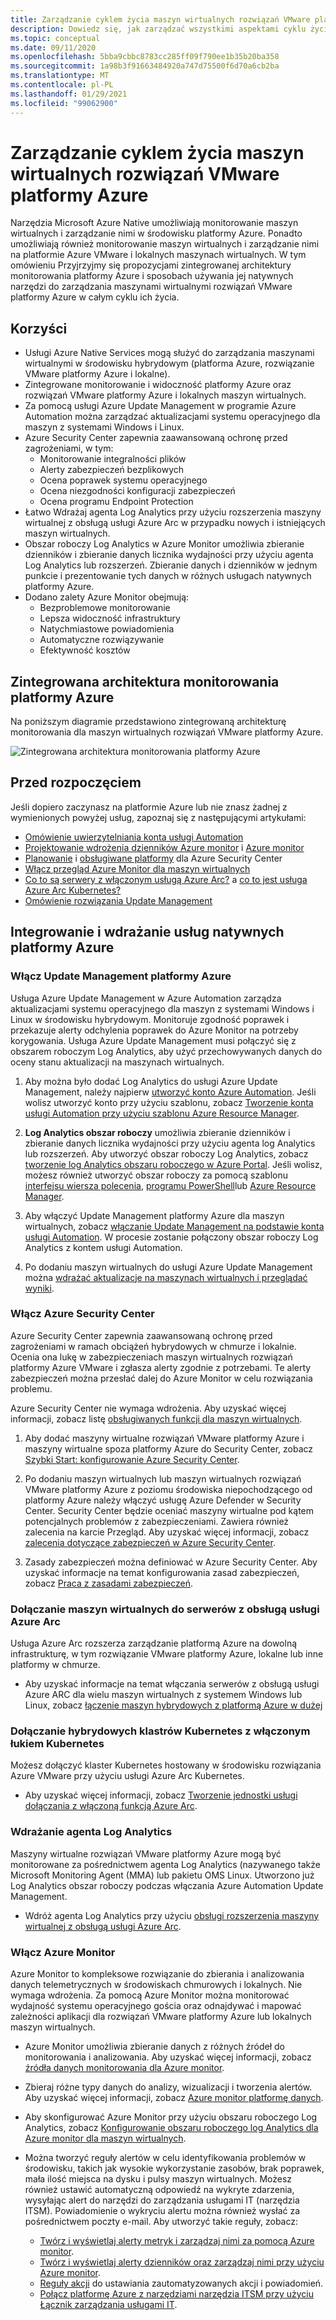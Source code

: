 ```yaml
---
title: Zarządzanie cyklem życia maszyn wirtualnych rozwiązań VMware platformy Azure
description: Dowiedz się, jak zarządzać wszystkimi aspektami cyklu życia maszyn wirtualnych rozwiązań VMware platformy Azure przy użyciu narzędzi Microsoft Azure natywnych.
ms.topic: conceptual
ms.date: 09/11/2020
ms.openlocfilehash: 5bba9cbbc8783cc285ff09f790ee1b35b20ba358
ms.sourcegitcommit: 1a98b3f91663484920a747d75500f6d70a6cb2ba
ms.translationtype: MT
ms.contentlocale: pl-PL
ms.lasthandoff: 01/29/2021
ms.locfileid: "99062900"
---
```

# <a name="lifecycle-management-of-azure-vmware-solution-vms"></a>Zarządzanie cyklem życia maszyn wirtualnych rozwiązań VMware platformy Azure

Narzędzia Microsoft Azure Native umożliwiają monitorowanie maszyn wirtualnych i zarządzanie nimi w środowisku platformy Azure. Ponadto umożliwiają również monitorowanie maszyn wirtualnych i zarządzanie nimi na platformie Azure VMware i lokalnych maszynach wirtualnych. W tym omówieniu Przyjrzyjmy się propozycjami zintegrowanej architektury monitorowania platformy Azure i sposobach używania jej natywnych narzędzi do zarządzania maszynami wirtualnymi rozwiązań VMware platformy Azure w całym cyklu ich życia.

## <a name="benefits"></a>Korzyści

- Usługi Azure Native Services mogą służyć do zarządzania maszynami wirtualnymi w środowisku hybrydowym (platforma Azure, rozwiązanie VMware platformy Azure i lokalne).
- Zintegrowane monitorowanie i widoczność platformy Azure oraz rozwiązań VMware platformy Azure i lokalnych maszyn wirtualnych.
- Za pomocą usługi Azure Update Management w programie Azure Automation można zarządzać aktualizacjami systemu operacyjnego dla maszyn z systemami Windows i Linux. 
- Azure Security Center zapewnia zaawansowaną ochronę przed zagrożeniami, w tym:
    - Monitorowanie integralności plików
    - Alerty zabezpieczeń bezplikowych
    - Ocena poprawek systemu operacyjnego
    - Ocena niezgodności konfiguracji zabezpieczeń
    - Ocena programu Endpoint Protection 
- Łatwo Wdrażaj agenta Log Analytics przy użyciu rozszerzenia maszyny wirtualnej z obsługą usługi Azure Arc w przypadku nowych i istniejących maszyn wirtualnych. 
- Obszar roboczy Log Analytics w Azure Monitor umożliwia zbieranie dzienników i zbieranie danych licznika wydajności przy użyciu agenta Log Analytics lub rozszerzeń. Zbieranie danych i dzienników w jednym punkcie i prezentowanie tych danych w różnych usługach natywnych platformy Azure. 
- Dodano zalety Azure Monitor obejmują: 
    - Bezproblemowe monitorowanie 
    - Lepsza widoczność infrastruktury 
    - Natychmiastowe powiadomienia 
    - Automatyczne rozwiązywanie 
    - Efektywność kosztów 

## <a name="integrated-azure-monitoring-architecture"></a>Zintegrowana architektura monitorowania platformy Azure

Na poniższym diagramie przedstawiono zintegrowaną architekturę monitorowania dla maszyn wirtualnych rozwiązań VMware platformy Azure.

![Zintegrowana architektura monitorowania platformy Azure](media/lifecycle-management-azure-vmware-solutions-virtual-machines/integrated-azure-monitoring-architecture.png)

## <a name="before-you-start"></a>Przed rozpoczęciem

Jeśli dopiero zaczynasz na platformie Azure lub nie znasz żadnej z wymienionych powyżej usług, zapoznaj się z następującymi artykułami:

- [Omówienie uwierzytelniania konta usługi Automation](../automation/automation-security-overview.md)
- [Projektowanie wdrożenia dzienników Azure monitor](../azure-monitor/platform/design-logs-deployment.md) i [Azure monitor](../azure-monitor/overview.md)
- [Planowanie](../security-center/security-center-planning-and-operations-guide.md) i [obsługiwane platformy](../security-center/security-center-os-coverage.md) dla Azure Security Center
- [Włącz przegląd Azure Monitor dla maszyn wirtualnych](../azure-monitor/insights/vminsights-enable-overview.md)
- [Co to są serwery z włączonym usługą Azure Arc?](../azure-arc/servers/overview.md) a [co to jest usługa Azure Arc Kubernetes?](../azure-arc/kubernetes/overview.md)
- [Omówienie rozwiązania Update Management](../automation/update-management/overview.md)

## <a name="integrating-and-deploying-azure-native-services"></a>Integrowanie i wdrażanie usług natywnych platformy Azure

### <a name="enable-azure-update-management"></a>Włącz Update Management platformy Azure

Usługa Azure Update Management w Azure Automation zarządza aktualizacjami systemu operacyjnego dla maszyn z systemami Windows i Linux w środowisku hybrydowym. Monitoruje zgodność poprawek i przekazuje alerty odchylenia poprawek do Azure Monitor na potrzeby korygowania. Usługa Azure Update Management musi połączyć się z obszarem roboczym Log Analytics, aby użyć przechowywanych danych do oceny stanu aktualizacji na maszynach wirtualnych.

1.  Aby można było dodać Log Analytics do usługi Azure Update Management, należy najpierw [utworzyć konto Azure Automation](../automation/automation-create-standalone-account.md). Jeśli wolisz utworzyć konto przy użyciu szablonu, zobacz [Tworzenie konta usługi Automation przy użyciu szablonu Azure Resource Manager](../automation/quickstart-create-automation-account-template.md).

2. **Log Analytics obszar roboczy** umożliwia zbieranie dzienników i zbieranie danych licznika wydajności przy użyciu agenta log Analytics lub rozszerzeń. Aby utworzyć obszar roboczy Log Analytics, zobacz [tworzenie log Analytics obszaru roboczego w Azure Portal](../azure-monitor/learn/quick-create-workspace.md). Jeśli wolisz, możesz również utworzyć obszar roboczy za pomocą szablonu [interfejsu wiersza polecenia](../azure-monitor/learn/quick-create-workspace-cli.md), [programu PowerShell](../azure-monitor/platform/powershell-workspace-configuration.md)lub [Azure Resource Manager](../azure-monitor/samples/resource-manager-workspace.md).

3. Aby włączyć Update Management platformy Azure dla maszyn wirtualnych, zobacz [włączanie Update Management na podstawie konta usługi Automation](../automation/update-management/enable-from-automation-account.md). W procesie zostanie połączony obszar roboczy Log Analytics z kontem usługi Automation. 
 
4. Po dodaniu maszyn wirtualnych do usługi Azure Update Management można [wdrażać aktualizacje na maszynach wirtualnych i przeglądać wyniki](../automation/update-management/deploy-updates.md). 

### <a name="enable-azure-security-center"></a>Włącz Azure Security Center

Azure Security Center zapewnia zaawansowaną ochronę przed zagrożeniami w ramach obciążeń hybrydowych w chmurze i lokalnie. Ocenia ona lukę w zabezpieczeniach maszyn wirtualnych rozwiązań platformy Azure VMware i zgłasza alerty zgodnie z potrzebami. Te alerty zabezpieczeń można przesłać dalej do Azure Monitor w celu rozwiązania problemu.

Azure Security Center nie wymaga wdrożenia. Aby uzyskać więcej informacji, zobacz listę [obsługiwanych funkcji dla maszyn wirtualnych](../security-center/security-center-services.md).

1. Aby dodać maszyny wirtualne rozwiązań VMware platformy Azure i maszyny wirtualne spoza platformy Azure do Security Center, zobacz [Szybki Start: konfigurowanie Azure Security Center](../security-center/security-center-get-started.md). 

2. Po dodaniu maszyn wirtualnych lub maszyn wirtualnych rozwiązań VMware platformy Azure z poziomu środowiska niepochodzącego od platformy Azure należy włączyć usługę Azure Defender w Security Center. Security Center będzie oceniać maszyny wirtualne pod kątem potencjalnych problemów z zabezpieczeniami. Zawiera również zalecenia na karcie Przegląd. Aby uzyskać więcej informacji, zobacz [zalecenia dotyczące zabezpieczeń w Azure Security Center](../security-center/security-center-recommendations.md).

3. Zasady zabezpieczeń można definiować w Azure Security Center. Aby uzyskać informacje na temat konfigurowania zasad zabezpieczeń, zobacz [Praca z zasadami zabezpieczeń](../security-center/tutorial-security-policy.md).

### <a name="onboard-vms-to-azure-arc-enabled-servers"></a>Dołączanie maszyn wirtualnych do serwerów z obsługą usługi Azure Arc

Usługa Azure Arc rozszerza zarządzanie platformą Azure na dowolną infrastrukturę, w tym rozwiązanie VMware platformy Azure, lokalne lub inne platformy w chmurze.

- Aby uzyskać informacje na temat włączania serwerów z obsługą usługi Azure ARC dla wielu maszyn wirtualnych z systemem Windows lub Linux, zobacz [łączenie maszyn hybrydowych z platformą Azure w dużej](../azure-arc/servers/onboard-service-principal.md)

### <a name="onboard-hybrid-kubernetes-clusters-with-arc-enabled-kubernetes"></a>Dołączanie hybrydowych klastrów Kubernetes z włączonym łukiem Kubernetes

Możesz dołączyć klaster Kubernetes hostowany w środowisku rozwiązania Azure VMware przy użyciu usługi Azure Arc Kubernetes. 

- Aby uzyskać więcej informacji, zobacz [Tworzenie jednostki usługi dołączania z włączoną funkcją Azure Arc](../azure-arc/kubernetes/create-onboarding-service-principal.md).

### <a name="deploy-the-log-analytics-agent"></a>Wdrażanie agenta Log Analytics

Maszyny wirtualne rozwiązań VMware platformy Azure mogą być monitorowane za pośrednictwem agenta Log Analytics (nazywanego także Microsoft Monitoring Agent (MMA) lub pakietu OMS Linux. Utworzono już Log Analytics obszar roboczy podczas włączania Azure Automation Update Management.

- Wdróż agenta Log Analytics przy użyciu [obsługi rozszerzenia maszyny wirtualnej z obsługą usługi Azure Arc](../azure-arc/servers/manage-vm-extensions.md).

### <a name="enable-azure-monitor"></a>Włącz Azure Monitor

Azure Monitor to kompleksowe rozwiązanie do zbierania i analizowania danych telemetrycznych w środowiskach chmurowych i lokalnych. Nie wymaga wdrożenia. Za pomocą Azure Monitor można monitorować wydajność systemu operacyjnego gościa oraz odnajdywać i mapować zależności aplikacji dla rozwiązań VMware platformy Azure lub lokalnych maszyn wirtualnych.

- Azure Monitor umożliwia zbieranie danych z różnych źródeł do monitorowania i analizowania. Aby uzyskać więcej informacji, zobacz [źródła danych monitorowania dla Azure monitor](../azure-monitor/platform/data-sources.md).

- Zbieraj różne typy danych do analizy, wizualizacji i tworzenia alertów. Aby uzyskać więcej informacji, zobacz [Azure monitor platformę danych](../azure-monitor/platform/data-platform.md).

- Aby skonfigurować Azure Monitor przy użyciu obszaru roboczego Log Analytics, zobacz [Konfigurowanie obszaru roboczego log Analytics dla Azure monitor dla maszyn wirtualnych](../azure-monitor/insights/vminsights-configure-workspace.md).

- Można tworzyć reguły alertów w celu identyfikowania problemów w środowisku, takich jak wysokie wykorzystanie zasobów, brak poprawek, mała ilość miejsca na dysku i pulsy maszyn wirtualnych. Możesz również ustawić automatyczną odpowiedź na wykryte zdarzenia, wysyłając alert do narzędzi do zarządzania usługami IT (narzędzia ITSM). Powiadomienie o wykryciu alertu można również wysłać za pośrednictwem poczty e-mail. Aby utworzyć takie reguły, zobacz:
    - [Twórz i wyświetlaj alerty metryk i zarządzaj nimi za pomocą Azure monitor](../azure-monitor/platform/alerts-metric.md).
    - [Twórz i wyświetlaj alerty dzienników oraz zarządzaj nimi przy użyciu Azure monitor](../azure-monitor/platform/alerts-log.md).
    - [Reguły akcji](../azure-monitor/platform/alerts-action-rules.md) do ustawiania zautomatyzowanych akcji i powiadomień.
    - [Połącz platformę Azure z narzędziami narzędzia ITSM przy użyciu Łącznik zarządzania usługami IT](../azure-monitor/platform/itsmc-overview.md).